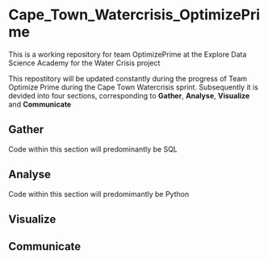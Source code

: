 # Cape_Town_Watercrisis_OptimizePrime
This is a working repository for team OptimizePrime at the Explore Data Science Academy for the Water Crisis project

This repostitory will be updated constantly during the progress of Team Optimize Prime during the Cape Town Watercrisis sprint. 
Subsequently it is devided into four sections, corresponding to **Gather**, **Analyse**, **Visualize** and **Communicate**

## Gather
Code within this section will predominantly be SQL

## Analyse
Code within this section will predomimantly be Python

## Visualize

## Communicate
